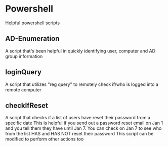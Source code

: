 # Powershell
Helpful powershell scripts

## AD-Enumeration
A script that's been helpful in quickly identifying user, computer and AD group information

## loginQuery
A script that utilizes "reg query" to remotely check if/who is logged into a remote computer

## checkIfReset
A script that checks if a list of users have reset their password from a specific date
This is helpful if you send out a password reset email on Jan 1 and you tell them they have until Jan 7. You can check on Jan 7 to see who from the list HAS and HAS NOT reset their password
This script can be modified to perform other actions too
